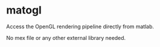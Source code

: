 # matogl
Access the OpenGL rendering pipeline directly from matlab.

No mex file or any other external library needed.


